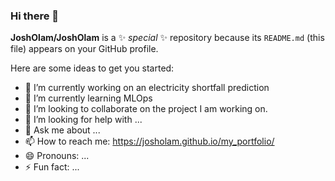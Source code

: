 ### Hi there 👋

**JoshOlam/JoshOlam** is a ✨ _special_ ✨ repository because its `README.md` (this file) appears on your GitHub profile.

Here are some ideas to get you started:

- 🔭 I’m currently working on an electricity shortfall prediction
- 🌱 I’m currently learning MLOps
- 👯 I’m looking to collaborate on the project I am working on.
- 🤔 I’m looking for help with ...
- 💬 Ask me about ...
- 📫 How to reach me: https://josholam.github.io/my_portfolio/
- 😄 Pronouns: ...
- ⚡ Fun fact: ...
